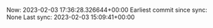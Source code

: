 Now: 2023-02-03 17:36:28.326644+00:00 Earliest commit since sync: None Last sync: 2023-02-03 15:09:41+00:00
